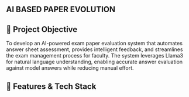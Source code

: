 ## AI BASED PAPER EVOLUTION
## 📌 Project Objective
  To develop an AI-powered exam paper evaluation system that automates answer sheet assessment, provides intelligent feedback, and streamlines the exam management process for faculty.
  The system leverages Llama3 for natural language understanding, enabling accurate answer evaluation against model answers while reducing manual effort.
## 📂 Features & Tech Stack
